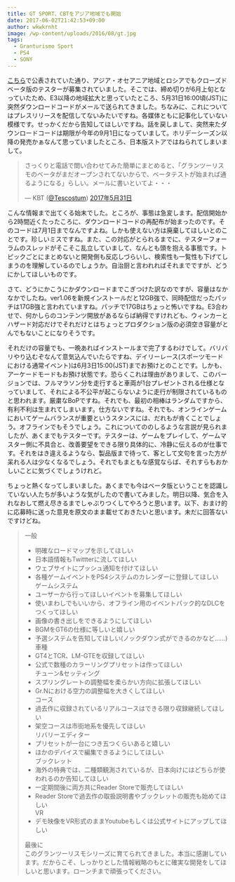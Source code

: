 ```yaml
---
title: GT SPORT、CBTをアジア地域でも開始
date: 2017-06-02T21:42:53+09:00
author: wkwkrnht
image: /wp-content/uploads/2016/08/gt.jpg
tags:
  - Granturismo Sport
  - PS4
  - SONY
---
```

<a href="http://www.gran-turismo.com/jp/news/00_4079128.html" title="こちら" target="_blank" rel="noopener">こちら</a>で公表されていた通り、アジア・オセアニア地域とロシアでもクローズドベータ版のテスターが募集されていました。そこでは、締め切りが6月上旬となっていたため、E3以降の地域拡大と思っていたところ、5月31日16:00頃(JST)に突然ダウンロードコードがメールで送られてきました。ちなみに、これについてはプレスリリースを配信してないみたいですね。各媒体ともに記事化していない模様です。せっかくだから告知してほしいですね。話を戻しまして、突然来たダウンロードコードは期限が今年の9月1日になっていまして。ホリデーシーズン以降の発売かぁなんて思っていましたところ、日本版ストアではねられてしまいまして。

<blockquote class="twitter-tweet" data-lang="ja">
  <p lang="ja" dir="ltr">
    さっくりと電話で問い合わせてみた簡単にまとめると、「グランツーリスモのベータがまだオープンされてないからで、ベータテストが始まれば通るようになる」らしい。メールに書いといてよ・・・
  </p>
  <p>
    &mdash; KBT (<a href="http://twitter.com/Tescostum" target="_blank" rel="noopener nofollow">@Tescostum</a>) <a href="https://twitter.com/Tescostum/status/869822079008464897">2017年5月31日</a>
  </p>
</blockquote>

こんな情報まで出てくる始末でした。ところが、事態は急変します。配信開始から2時間近くたったころに、ダウンロードコードの再配布が始まったのです。そのコードは7月1日までなんですよね。しかも使えない方は廃棄してほしいとのことです。珍しいミスですね。また、この対応がとられるまでに、テスターフォーラムのスレッドがそこそこ乱立していまして、なんとも頭を抱える事態です。トピックごとにまとめないと開発側も反応しづらいし、検索性も一覧性も下げてしまうのを理解しているのでしょうか。自治厨と言われればそれまでですが、どうにかしてほしいものです。

さて、どうにかこうにかダウンロードまでこぎつけた訳なのですが、容量はなかなかでしたね。ver1.06を新規インストールだと12GB強で、同時配信だったパッチは17GB強と言われていますね。パッチで17GBはちょっと怖いですね。E3合わせで、何かしらのコンテンツ開放があるならば納得ですけれども、ウィンカーとハザード対応だけでそれだけとはちょっとプロダクション版の必須空き容量がとんでもないことになりそうです。

それだけの容量でも、一晩あればインストールまで完了するわけでして。バリバリやり込むぞなんて意気込んでいたらですね、デイリーレース(スポーツモードにおける通常イベント)は6月3日15:00(JST)までお預けとのことです。しかも、アーケードモードもお預け状態です。恐らくこれは理由がありまして、このバージョンでは、フルマラソン分を走行すると車両が1台プレゼントされる仕様となっていまして、それによる不公平が起こらないように走行が制限されているものと思われます。厳粛なBoPですね。それでも、最初の相棒はランダムですから、有利不利は生まれてしまいます。仕方ないですね。それでも、オンラインゲームにおいてゲームバランスが重要というスタンスには、だれもが肯くことでしょう。オフラインでもそうでしょう。これについてののしるような言説が見られましたが、あくまでもテスターです。テスターは、ゲームをプレイして、ゲームマスター側に不具合と、改善要望をできる限り具体的に、冷静に伝えるのが仕事です。それをはき違えるようなら、製品版まで待って、客として文句を言った方が呆れる人は少なくなるでしょう。それでもまともな感覚ならば、それすらもおかしいことに気づくでしょうけれど。

ちょっと熱くなってしまいました。あくまでも今はベータ版ということを認識していない人たちが多いような気がしたので書いてみました。明日以降、気合を入れなおして燃え尽きるまでしゃぶりつくしてやろうと思います。以下、おまけ的に応募時に送った意見を原文のまま載せておきたいと思います。未だに回答ないですけどね。

> 一般  
> * 明確なロードマップを示してほしい  
> * 日本語情報もTwittterに流してほしい  
> * ウェブサイトにプッシュ通知を付けてほしい  
> * 各種ゲームイベントをPS4システムのカレンダーに登録してほしい  
> ゲームシステム  
> * ユーザーから行ってほしいイベントを募集してほしい  
> * 使いまわしでもいいから、オフライン用のイベントパック的なDLCをつくってほしい  
> * 画像の書き出しをできるようにしてほしい  
> * BGMをGT6の仕様に等しいと嬉しい  
> * 予選システムを告知してほしい(ノックダウン式ができるのかなど……)  
> 車種  
> * GT4とTCR、LM-GTEを収録してほしい  
> * 公式で数種のカラーリングプリセットは作ってほしい  
> チューン&セッティング  
> * スプリングレートの調整幅を柔らかい方向に拡張してほしい  
> * Gr.Nにおける空力の調整幅を大きくしてほしい  
> コース  
> * 過去作に収録されているリアルコースはできる限り収録継続してほしい  
> * 架空コースは市街地系を優先してほしい  
> リバリーエディター  
> * プリセットが一台につき五つくらいあると嬉しい  
> * ほかのデバイスで編集できるようにしてほしい  
> ブックレット  
> * 海外の特典では、二種類観測されているが、日本向けにはどちらが使われるのか告知してほしい  
> * 一定期間後に両方共にReader Storeで販売してほしい  
> * Reader Storeで過去作の取扱説明書やブックレットの販売も始めてほしい  
> VR  
> * デモ映像をVR形式のままYoutubeもしくは公式サイトにアップしてほしい
>
> 最後に  
> このグランツーリスモシリーズに育てられてきました。本当に感謝しています。だからこそ、しっかりとした情報戦略のもとに確実な開発をしてほしいと思います。ローンチまで頑張ってください。